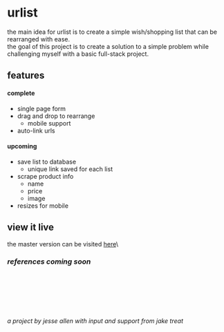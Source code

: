 # urlist
the main idea for urlist is to create a simple wish/shopping list that can be rearranged with ease.\
the goal of this project is to create a solution to a simple problem while challenging myself with a basic full-stack project.

## features
#### complete
* single page form
* drag and drop to rearrange
  * mobile support
* auto-link urls
#### upcoming
* save list to database
  * unique link saved for each list
* scrape product info
  * name
  * price
  * image
* resizes for mobile

## view it live
the master version can be visited [here](https://jesselakeallen.github.io/urlist/)\

### *references coming soon*
\
\
\
\
\
\
*a project by jesse allen with input and support from jake treat*
